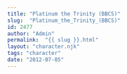 ```yaml
---
title: "Platinum the Trinity (BBCS)"
slug:  "Platinum_the_Trinity_(BBCS)"
id: 2477
author: "Admin"
permalink:  "{{ slug }}.html"
layout: "character.njk"
tags: "character"
date: "2012-07-05"
---
```



